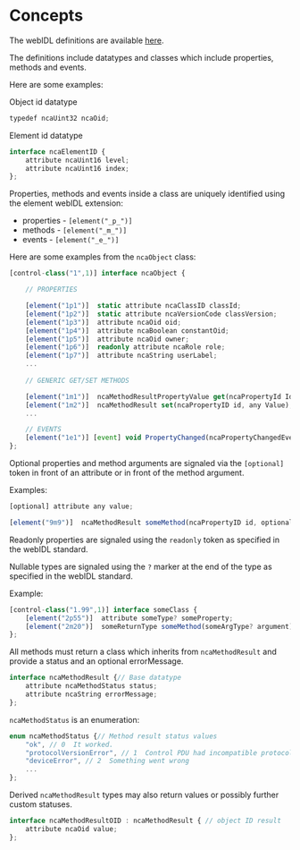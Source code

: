 # Concepts

The webIDL definitions are available [here](idl/NC-Framework.webidl).

The definitions include datatypes and classes which include properties, methods and events.

Here are some examples:

Object id datatype

```typescript
typedef ncaUint32 ncaOid;
```

Element id datatype

```typescript
interface ncaElementID {
    attribute ncaUint16 level;
    attribute ncaUint16 index;
};
```

Properties, methods and events inside a class are uniquely identified using the element webIDL extension:

* properties - `[element("_p_")]`
* methods - `[element("_m_")]`
* events - `[element("_e_")]`

Here are some examples from the `ncaObject` class:

```typescript
[control-class("1",1)] interface ncaObject {

    // PROPERTIES

    [element("1p1")]  static attribute ncaClassID classId;
    [element("1p2")]  static attribute ncaVersionCode classVersion;
    [element("1p3")]  attribute ncaOid oid;
    [element("1p4")]  attribute ncaBoolean constantOid;
    [element("1p5")]  attribute ncaOid owner;
    [element("1p6")]  readonly attribute ncaRole role;
    [element("1p7")]  attribute ncaString userLabel;
    ...
    
    // GENERIC GET/SET METHODS

    [element("1m1")]  ncaMethodResultPropertyValue get(ncaPropertyId Id);
    [element("1m2")]  ncaMethodResult set(ncaPropertyID id, any Value);
    ...

    // EVENTS
    [element("1e1")] [event] void PropertyChanged(ncaPropertyChangedEventData eventData);
};
```

Optional properties and method arguments are signaled via the `[optional]` token in front of an attribute or in front of the method argument.

Examples:

```typescript
[optional] attribute any value;
```

```typescript
[element("9m9")]  ncaMethodResult someMethod(ncaPropertyID id, optional any Value);
```

Readonly properties are signaled using the `readonly` token as specified in the webIDL standard.

Nullable types are signaled using the `?` marker at the end of the type as specified in the webIDL standard.

Example:

```typescript
[control-class("1.99",1)] interface someClass {
    [element("2p55")]  attribute someType? someProperty;
    [element("2m20")]  someReturnType someMethod(someArgType? argument);
};
```

All methods must return a class which inherits from `ncaMethodResult` and provide a status and an optional errorMessage.

```typescript
interface ncaMethodResult {// Base datatype
    attribute ncaMethodStatus status;
    attribute ncaString errorMessage;
};
```

`ncaMethodStatus` is an enumeration:

```typescript
enum ncaMethodStatus {// Method result status values
    "ok", // 0  It worked. 
    "protocolVersionError", // 1  Control PDU had incompatible protocol version code 
    "deviceError", // 2  Something went wrong
    ...
};
```

Derived `ncaMethodResult` types may also return values or possibly further custom statuses.

```typescript
interface ncaMethodResultOID : ncaMethodResult { // object ID result
    attribute ncaOid value;
};
```
